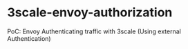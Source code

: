 # 3scale-envoy-authorization
PoC: Envoy Authenticating traffic with 3scale (Using external Authentication) 
